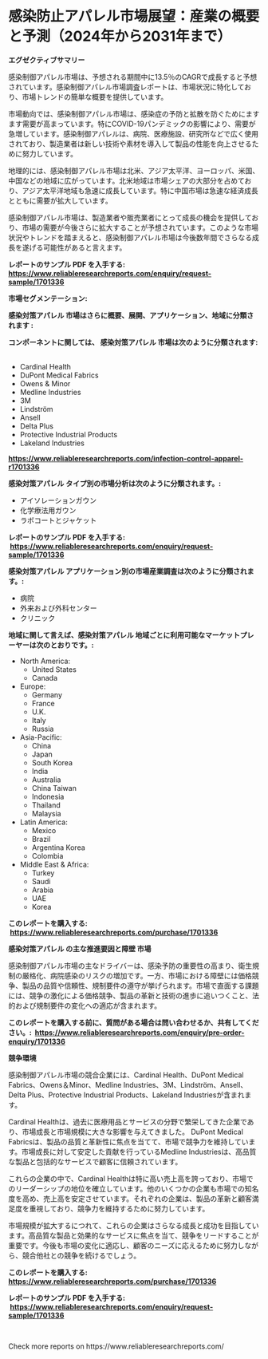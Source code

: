 <p><h1>感染防止アパレル市場展望：産業の概要と予測（2024年から2031年まで）</h1></p><p><strong>エグゼクティブサマリー</strong></p>
<p><p>感染制御アパレル市場は、予想される期間中に13.5％のCAGRで成長すると予想されています。感染制御アパレル市場調査レポートは、市場状況に特化しており、市場トレンドの簡単な概要を提供しています。</p><p>市場動向では、感染制御アパレル市場は、感染症の予防と拡散を防ぐためにますます需要が高まっています。特にCOVID-19パンデミックの影響により、需要が急増しています。感染制御アパレルは、病院、医療施設、研究所などで広く使用されており、製造業者は新しい技術や素材を導入して製品の性能を向上させるために努力しています。</p><p>地理的には、感染制御アパレル市場は北米、アジア太平洋、ヨーロッパ、米国、中国などの地域に広がっています。北米地域は市場シェアの大部分を占めており、アジア太平洋地域も急速に成長しています。特に中国市場は急速な経済成長とともに需要が拡大しています。</p><p>感染制御アパレル市場は、製造業者や販売業者にとって成長の機会を提供しており、市場の需要が今後さらに拡大することが予想されています。このような市場状況やトレンドを踏まえると、感染制御アパレル市場は今後数年間でさらなる成長を遂げる可能性があると言えます。</p></p>
<p><strong>レポートのサンプル PDF を入手する: <a href="https://www.reliableresearchreports.com/enquiry/request-sample/1701336">https://www.reliableresearchreports.com/enquiry/request-sample/1701336</a></strong></p>
<p><strong>市場セグメンテーション:</strong></p>
<p><strong> 感染対策アパレル 市場はさらに概要、展開、アプリケーション、地域に分類されます :</strong></p>
<p><strong>コンポーネントに関しては、 感染対策アパレル 市場は次のように分類されます: &nbsp;</strong></p>
<p><ul><li>Cardinal Health</li><li>DuPont Medical Fabrics</li><li>Owens & Minor</li><li>Medline Industries</li><li>3M</li><li>Lindström</li><li>Ansell</li><li>Delta Plus</li><li>Protective Industrial Products</li><li>Lakeland Industries</li></ul></p>
<p><strong><a href="https://www.reliableresearchreports.com/infection-control-apparel-r1701336">https://www.reliableresearchreports.com/infection-control-apparel-r1701336</a></strong></p>
<p><strong> 感染対策アパレル タイプ別の市場分析は次のように分類されます。:</strong></p>
<p><ul><li>アイソレーションガウン</li><li>化学療法用ガウン</li><li>ラボコートとジャケット</li></ul></p>
<p><strong>レポートのサンプル PDF を入手する: &nbsp;<a href="https://www.reliableresearchreports.com/enquiry/request-sample/1701336">https://www.reliableresearchreports.com/enquiry/request-sample/1701336</a></strong></p>
<p><strong> 感染対策アパレル アプリケーション別の市場産業調査は次のように分類されます。:</strong></p>
<p><ul><li>病院</li><li>外来および外科センター</li><li>クリニック</li></ul></p>
<p><strong>地域に関して言えば、感染対策アパレル 地域ごとに利用可能なマーケットプレーヤーは次のとおりです。:</strong></p>
<p><ul>
    <li>
        North America:
        <ul>
            <li>United States</li>
            <li>Canada</li>
        </ul>
    </li>
    <li>
        Europe:
        <ul>
            <li>Germany</li>
            <li>France</li>
            <li>U.K.</li>
            <li>Italy</li>
            <li>Russia</li>
        </ul>
    </li>
    <li>
        Asia-Pacific:
        <ul>
            <li>China</li>
            <li>Japan</li>
            <li>South Korea</li>
            <li>India</li>
            <li>Australia</li>
            <li>China Taiwan</li>
            <li>Indonesia</li>
            <li>Thailand</li>
            <li>Malaysia</li>
        </ul>
    </li>
    <li>
        Latin America:
        <ul>
            <li>Mexico</li>
            <li>Brazil</li>
            <li>Argentina Korea</li>
            <li>Colombia</li>
        </ul>
    </li>
    <li>
        Middle East & Africa:
        <ul>
            <li>Turkey</li>
            <li>Saudi</li>
            <li>Arabia</li>
            <li>UAE</li>
            <li>Korea</li>
        </ul>
    </li>
    </ul></p>
<p><strong>このレポートを購入する: &nbsp;<a href="https://www.reliableresearchreports.com/purchase/1701336">https://www.reliableresearchreports.com/purchase/1701336</a></strong></p>
<p><strong>感染対策アパレル の主な推進要因と障壁 市場</strong></p>
<p><p>感染制御アパレル市場の主なドライバーは、感染予防の重要性の高まり、衛生規制の厳格化、病院感染のリスクの増加です。一方、市場における障壁には価格競争、製品の品質や信頼性、規制要件の遵守が挙げられます。市場で直面する課題には、競争の激化による価格競争、製品の革新と技術の進歩に追いつくこと、法的および規制要件の変化への適応が含まれます。</p></p>
<p><strong>このレポートを購入する前に、質問がある場合は問い合わせるか、共有してください。:&nbsp; <a href="https://www.reliableresearchreports.com/enquiry/pre-order-enquiry/1701336">https://www.reliableresearchreports.com/enquiry/pre-order-enquiry/1701336</a></strong></p>
<p><strong>競争環境</strong></p>
<p><p>感染制御アパレル市場の競合企業には、Cardinal Health、DuPont Medical Fabrics、Owens＆Minor、Medline Industries、3M、Lindström、Ansell、Delta Plus、Protective Industrial Products、Lakeland Industriesが含まれます。 </p><p>Cardinal Healthは、過去に医療用品とサービスの分野で繁栄してきた企業であり、市場成長と市場規模に大きな影響を与えてきました。 DuPont Medical Fabricsは、製品の品質と革新性に焦点を当てて、市場で競争力を維持しています。市場成長に対して安定した貢献を行っているMedline Industriesは、高品質な製品と包括的なサービスで顧客に信頼されています。</p><p>これらの企業の中で、Cardinal Healthは特に高い売上高を誇っており、市場でのリーダーシップの地位を確立しています。他のいくつかの企業も市場での知名度を高め、売上高を安定させています。それぞれの企業は、製品の革新と顧客満足度を重視しており、競争力を維持するために努力しています。</p><p>市場規模が拡大するにつれて、これらの企業はさらなる成長と成功を目指しています。高品質な製品と効果的なサービスに焦点を当て、競争をリードすることが重要です。今後も市場の変化に適応し、顧客のニーズに応えるために努力しながら、競合他社との競争を続けるでしょう。</p></p>
<p><strong>このレポートを購入する: &nbsp; <a href="https://www.reliableresearchreports.com/purchase/1701336">https://www.reliableresearchreports.com/purchase/1701336</a></strong></p>
<p><strong>レポートのサンプル PDF を入手する: &nbsp;<a href="https://www.reliableresearchreports.com/enquiry/request-sample/1701336">https://www.reliableresearchreports.com/enquiry/request-sample/1701336</a></strong><strong></strong></p>
<p>&nbsp;</p>
<p>Check more reports on https://www.reliableresearchreports.com/</p>